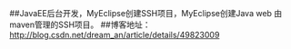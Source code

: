 ##JavaEE后台开发，MyEclipse创建SSH项目，MyEclipse创建Java web 由maven管理的SSH项目。
##博客地址：http://blog.csdn.net/dream_an/article/details/49823009